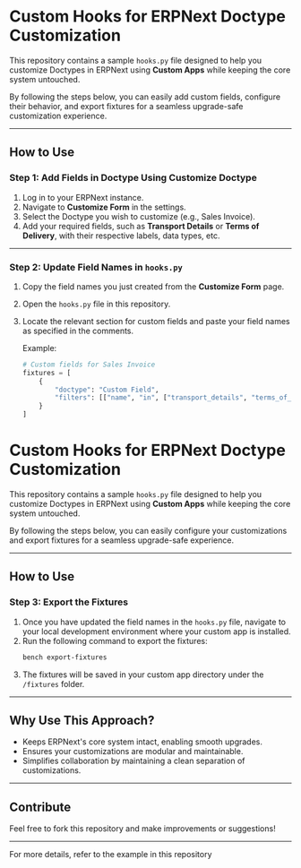 # Custom Hooks for ERPNext Doctype Customization  

This repository contains a sample `hooks.py` file designed to help you customize Doctypes in ERPNext using **Custom Apps** while keeping the core system untouched.  

By following the steps below, you can easily add custom fields, configure their behavior, and export fixtures for a seamless upgrade-safe customization experience.  

---

## How to Use  

### Step 1: Add Fields in Doctype Using Customize Doctype  
1. Log in to your ERPNext instance.  
2. Navigate to **Customize Form** in the settings.  
3. Select the Doctype you wish to customize (e.g., Sales Invoice).  
4. Add your required fields, such as **Transport Details** or **Terms of Delivery**, with their respective labels, data types, etc.  

---

### Step 2: Update Field Names in `hooks.py`  
1. Copy the field names you just created from the **Customize Form** page.  
2. Open the `hooks.py` file in this repository.  
3. Locate the relevant section for custom fields and paste your field names as specified in the comments.  

   Example:  
   ```python
   # Custom fields for Sales Invoice
   fixtures = [
       {
           "doctype": "Custom Field",
           "filters": [["name", "in", ["transport_details", "terms_of_delivery"]]]
       }
   ]

# Custom Hooks for ERPNext Doctype Customization  

This repository contains a sample `hooks.py` file designed to help you customize Doctypes in ERPNext using **Custom Apps** while keeping the core system untouched.  

By following the steps below, you can easily configure your customizations and export fixtures for a seamless upgrade-safe experience.  

---

## How to Use  

### Step 3: Export the Fixtures  
1. Once you have updated the field names in the `hooks.py` file, navigate to your local development environment where your custom app is installed.  
2. Run the following command to export the fixtures:  
   ```bash
   bench export-fixtures
   ```
3. The fixtures will be saved in your custom app directory under the `/fixtures` folder.  

---

## Why Use This Approach?  
- Keeps ERPNext's core system intact, enabling smooth upgrades.  
- Ensures your customizations are modular and maintainable.  
- Simplifies collaboration by maintaining a clean separation of customizations.  

---

## Contribute  
Feel free to fork this repository and make improvements or suggestions!  

---

For more details, refer to the example in this repository 
